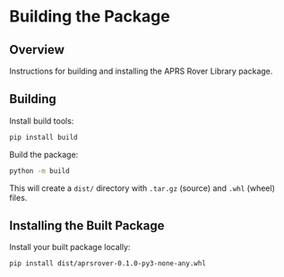 # Building the Package

## Overview
Instructions for building and installing the APRS Rover Library package.

## Building
Install build tools:
```sh
pip install build
```

Build the package:
```sh
python -m build
```
This will create a `dist/` directory with `.tar.gz` (source) and `.whl` (wheel) files.

## Installing the Built Package
Install your built package locally:
```sh
pip install dist/aprsrover-0.1.0-py3-none-any.whl
```


